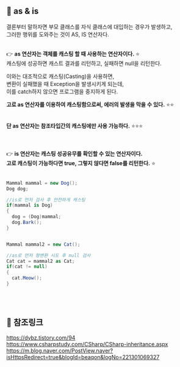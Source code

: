 ## 🔔 as & is
결론부터 말하자면 부모 클래스를 자식 클래스에 대입하는 경우가 발생하고,<br>
그러한 행위를 도와주는 것이 AS, IS 연산자다.<br>
<br>

👉 **as 연산자는 객체를 캐스팅 할 때 사용하는 연산자이다.** ⭐<br>
캐스팅에 성공하면 캐스트 결과를 리턴하고, 실패하면 null을 리턴한다.<br>

이와는 대조적으로 캐스팅(Casting)을 사용하면,<br>
변환이 실패했을 때 Exception을 발생시키게 되는데,<br>
이를 catch하지 않으면 프로그램을 중지하게 된다.<br>

**고로 as 연산자를 이용하여 캐스팅함으로써, 에러의 발생을 막을 수 있다.** ⭐⭐<br>
<br>

**단 as 연산자는 참조타입간의 캐스팅에만 사용 가능하다.** ⭐⭐⭐<br>
<br>
<br>

👉 **is 연산자는 캐스팅 성공유무를 확인할 수 있는 연산자이다.<br>
고로 캐스팅이 가능하다면 true, 그렇지 않다면 false를 리턴한다.** ⭐<br>
<br>

```c#
Mammal mammal = new Dog();
Dog dog;

//is로 먼저 검사 후 안전하게 캐스팅
if(mammal is Dog)
{
  dog = (Dog)mammal;
  dog.Bark();
}


Mammal mammal2 = new Cat();

//as로 먼저 형변환 시도 후 null 검사
Cat cat = mammal2 as Cat;
if(cat != null)
{
  cat.Meow();
}
```
<br>
<br>

## 🔔 참조링크
https://dybz.tistory.com/94 <br>
https://www.csharpstudy.com/CSharp/CSharp-inheritance.aspx <br>
https://m.blog.naver.com/PostView.naver?isHttpsRedirect=true&blogId=beaqon&logNo=221301069327 <br>
